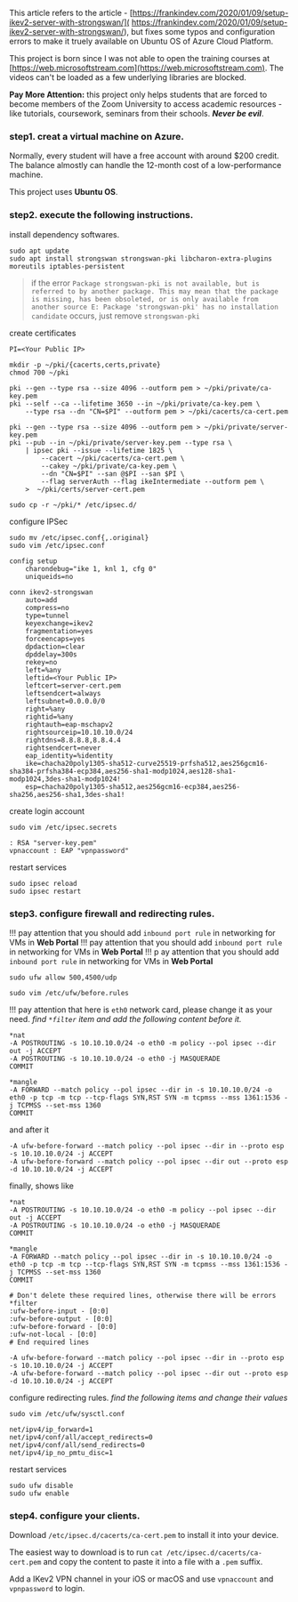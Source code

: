 This article refers to the article - [https://frankindev.com/2020/01/09/setup-ikev2-server-with-strongswan/]( https://frankindev.com/2020/01/09/setup-ikev2-server-with-strongswan/), but fixes some typos and configuration errors to make it truely available on Ubuntu OS of Azure Cloud Platform.

This project is born since I was not able to open the training courses at [https://web.microsoftstream.com](https://web.microsoftstream.com). The videos can't be loaded as a few underlying libraries are blocked.

**Pay More Attention:** this project only helps students that are forced to become members of the Zoom University to access academic resources - like tutorials, coursework, seminars from their schools. ***Never be evil***.

### step1. creat a virtual machine on Azure.

Normally, every student will have a free account with around $200 credit. The balance almostly can handle the 12-month cost of a low-performance machine.

This project uses **Ubuntu OS**.

### step2. execute the following instructions.

install dependency softwares.
```
sudo apt update
sudo apt install strongswan strongswan-pki libcharon-extra-plugins moreutils iptables-persistent
```

> if the error `Package strongswan-pki is not available, but is referred to by another package. This may mean that the package is missing, has been obsoleted, or is only available from another source E: Package 'strongswan-pki' has no installation candidate` occurs, just remove `strongswan-pki`

create certificates
```
PI=<Your Public IP>

mkdir -p ~/pki/{cacerts,certs,private}
chmod 700 ~/pki

pki --gen --type rsa --size 4096 --outform pem > ~/pki/private/ca-key.pem
pki --self --ca --lifetime 3650 --in ~/pki/private/ca-key.pem \
    --type rsa --dn "CN=$PI" --outform pem > ~/pki/cacerts/ca-cert.pem

pki --gen --type rsa --size 4096 --outform pem > ~/pki/private/server-key.pem
pki --pub --in ~/pki/private/server-key.pem --type rsa \
    | ipsec pki --issue --lifetime 1825 \
        --cacert ~/pki/cacerts/ca-cert.pem \
        --cakey ~/pki/private/ca-key.pem \
        --dn "CN=$PI" --san @$PI --san $PI \
        --flag serverAuth --flag ikeIntermediate --outform pem \
    >  ~/pki/certs/server-cert.pem

sudo cp -r ~/pki/* /etc/ipsec.d/
```

configure IPSec
```
sudo mv /etc/ipsec.conf{,.original}
sudo vim /etc/ipsec.conf
```

```
config setup
    charondebug="ike 1, knl 1, cfg 0"
    uniqueids=no

conn ikev2-strongswan
    auto=add
    compress=no
    type=tunnel
    keyexchange=ikev2
    fragmentation=yes
    forceencaps=yes
    dpdaction=clear
    dpddelay=300s
    rekey=no
    left=%any
    leftid=<Your Public IP>
    leftcert=server-cert.pem
    leftsendcert=always
    leftsubnet=0.0.0.0/0
    right=%any
    rightid=%any
    rightauth=eap-mschapv2
    rightsourceip=10.10.10.0/24
    rightdns=8.8.8.8,8.8.4.4
    rightsendcert=never
    eap_identity=%identity
    ike=chacha20poly1305-sha512-curve25519-prfsha512,aes256gcm16-sha384-prfsha384-ecp384,aes256-sha1-modp1024,aes128-sha1-modp1024,3des-sha1-modp1024!
    esp=chacha20poly1305-sha512,aes256gcm16-ecp384,aes256-sha256,aes256-sha1,3des-sha1!
```

create login account
```
sudo vim /etc/ipsec.secrets
```
```
: RSA "server-key.pem"
vpnaccount : EAP "vpnpassword"
```

restart services
```
sudo ipsec reload
sudo ipsec restart
```

### step3. configure firewall and redirecting rules.

!!!  pay attention that you should add `inbound port rule` in networking for VMs in **Web Portal**
!!!  pay attention that you should add `inbound port rule` in networking for VMs in **Web Portal**
!!! p ay attention that you should add `inbound port rule` in networking for VMs in **Web Portal**

```
sudo ufw allow 500,4500/udp

sudo vim /etc/ufw/before.rules
```

!!! pay attention that here is `eth0` network card, please change it as your need. *find `*filter` item and add the following content before it.*
```
*nat
-A POSTROUTING -s 10.10.10.0/24 -o eth0 -m policy --pol ipsec --dir out -j ACCEPT
-A POSTROUTING -s 10.10.10.0/24 -o eth0 -j MASQUERADE
COMMIT

*mangle
-A FORWARD --match policy --pol ipsec --dir in -s 10.10.10.0/24 -o eth0 -p tcp -m tcp --tcp-flags SYN,RST SYN -m tcpmss --mss 1361:1536 -j TCPMSS --set-mss 1360
COMMIT
```

and after it
```
-A ufw-before-forward --match policy --pol ipsec --dir in --proto esp -s 10.10.10.0/24 -j ACCEPT
-A ufw-before-forward --match policy --pol ipsec --dir out --proto esp -d 10.10.10.0/24 -j ACCEPT
```

finally, shows like
```
*nat
-A POSTROUTING -s 10.10.10.0/24 -o eth0 -m policy --pol ipsec --dir out -j ACCEPT
-A POSTROUTING -s 10.10.10.0/24 -o eth0 -j MASQUERADE
COMMIT

*mangle
-A FORWARD --match policy --pol ipsec --dir in -s 10.10.10.0/24 -o eth0 -p tcp -m tcp --tcp-flags SYN,RST SYN -m tcpmss --mss 1361:1536 -j TCPMSS --set-mss 1360
COMMIT

# Don't delete these required lines, otherwise there will be errors
*filter
:ufw-before-input - [0:0]
:ufw-before-output - [0:0]
:ufw-before-forward - [0:0]
:ufw-not-local - [0:0]
# End required lines

-A ufw-before-forward --match policy --pol ipsec --dir in --proto esp -s 10.10.10.0/24 -j ACCEPT
-A ufw-before-forward --match policy --pol ipsec --dir out --proto esp -d 10.10.10.0/24 -j ACCEPT

```

configure redirecting rules. *find the following items and change their values*
```
sudo vim /etc/ufw/sysctl.conf
```
```
net/ipv4/ip_forward=1
net/ipv4/conf/all/accept_redirects=0
net/ipv4/conf/all/send_redirects=0
net/ipv4/ip_no_pmtu_disc=1
```

restart services
```
sudo ufw disable
sudo ufw enable
```

### step4. configure your clients.

Download `/etc/ipsec.d/cacerts/ca-cert.pem` to install it into your device.

The easiest way to download is to run `cat /etc/ipsec.d/cacerts/ca-cert.pem` and copy the content to paste it into a file with a `.pem` suffix.

Add a IKev2 VPN channel in your iOS or macOS and use `vpnaccount` and `vpnpassword` to login.
